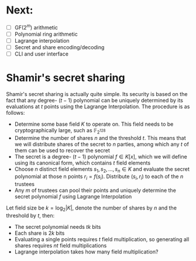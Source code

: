 # Next:
- [ ] $\text{GF}(2^m)$ arithmetic
- [ ] Polynomial ring arithmetic
- [ ] Lagrange interpolation
- [ ] Secret and share encoding/decoding
- [ ] CLI and user interface

# Shamir's secret sharing
Shamir's secret sharing is actually quite simple. Its security is based on the fact that any degree- $(t-1)$ polynomial can be uniquely determined by its evaluations at $t$ points using the Lagrange Interpolation. The procedure is as follows:

- Determine some base field $K$ to operate on. This field needs to be cryptographically large, such as $\mathbb{F}_{2^{128}}$
- Determine the number of shares $n$ and the threshold $t$. This means that we will distribute shares of the secret to $n$ parties, among which any $t$ of them can be used to recover the secret
- The secret is a degree- $(t-1)$ polynomial $f \in K[x]$, which we will define using its canonical form, which contains $t$ field elements
- Choose $n$ distinct field elements $s_1, s_2, \ldots, s_n \in K$ and evaluate the secret polynomial at those n points $r_i = f(s_i)$. Distribute $(s_i, r_i)$ to each of the $n$ trustees
- Any $m$ of trustees can pool their points and uniquely determine the secret polynomial $f$ using Lagrange Interpolation

Let field size be $k = \log_2 \vert K \vert$, denote the number of shares by $n$ and the threshold by $t$, then:
- The secret polynomial needs $tk$ bits
- Each share is $2k$ bits
- Evaluating a single points requires $t$ field multiplication, so generating all shares requires $nt$ field multiplications
- Lagrange interpolation takes how many field multiplication?
